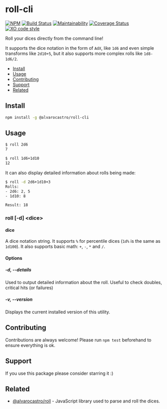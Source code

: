# roll-cli

[![NPM](https://img.shields.io/npm/v/@alvarocastro/roll-cli.svg)](https://www.npmjs.com/package/@alvarocastro/roll-cli)
[![Build Status](https://travis-ci.com/alvarocastro/roll-cli.svg?branch=master)](https://travis-ci.com/alvarocastro/roll-cli)
[![Maintainability](https://badgen.net/codeclimate/maintainability/alvarocastro/roll-cli)](https://codeclimate.com/github/alvarocastro/roll-cli/maintainability)
[![Coverage Status](https://coveralls.io/repos/github/alvarocastro/roll-cli/badge.svg?branch=master)](https://coveralls.io/github/alvarocastro/roll-cli?branch=master)
[![XO code style](https://img.shields.io/badge/code_style-XO-5ed9c7.svg)](https://github.com/xojs/xo)

Roll your dices directly from the command line!

It supports the dice notation in the form of `AdX`, like `1d6` and even simple transforms like `2d10+5`, but it also supports more complex rolls like `1d8-1d6/2`.

- [Install](#install)
- [Usage](#usage)
- [Contributing](#contributing)
- [Support](#support)
- [Related](#related)

## Install

```bash
npm install -g @alvarocastro/roll-cli
```

## Usage

```bash
$ roll 2d6
7
```

```bash
$ roll 1d6+1d10
12
```

It can also display detailed information about rolls being made:

```bash
$ roll -d 2d6+1d10+3
Rolls:
- 2d6: 2, 5
- 1d10: 8

Result: 18
```

### roll [-d] \<dice\>

#### dice

A dice notation string. It supports `%` for percentile dices (`1d%` is the same as `1d100`).
It also supports basic math: `+`, `-`, `*` and `/`.

#### Options

##### -d, --details

Used to output detailed information about the roll. Useful to check doubles, critical hits (or failures)

##### -v, --version

Displays the current installed version of this utility.

## Contributing

Contributions are always welcome! Please run `npm test` beforehand to ensure everything is ok.

## Support

If you use this package please consider starring it :)

## Related

* [@alvarocastro/roll](https://github.com/alvarocastro/roll) - JavaScript library used to parse and roll the dices.
